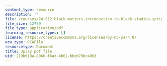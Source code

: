 ```yaml
---
content_type: resource
description: ''
file: /courses/24-912-black-matters-introduction-to-black-studies-spring-2017/219b610a8066f6ad4b62bbeb79bc40b3_RMONbz_0-Rk.pdf
file_size: 12759
file_type: application/pdf
learning_resource_types: []
license: https://creativecommons.org/licenses/by-nc-sa/4.0/
ocw_type: OCWFile
resourcetype: Document
title: 3play pdf file
uid: 219b610a-8066-f6ad-4b62-bbeb79bc40b3
---
```

